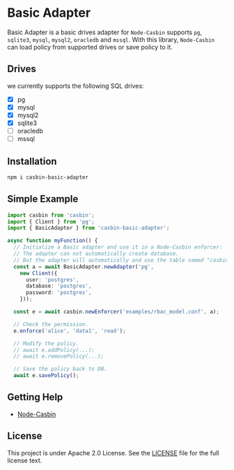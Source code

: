 # Basic Adapter

Basic Adapter is a basic drives adapter for `Node-Casbin` supports `pg`, `sqlite3`, `mysql`, `mysql2`, `oracledb` and `mssql`. With this library, `Node-Casbin` can load policy from supported drives or save policy to it.

## Drives

we currently supports the following SQL drives:

- [x] pg
- [x] mysql
- [x] mysql2
- [x] sqlite3
- [ ] oracledb
- [ ] mssql

## Installation

```sh
npm i casbin-basic-adapter
```

## Simple Example

```ts
import casbin from 'casbin';
import { Client } from 'pg';
import { BasicAdapter } from 'casbin-basic-adapter';

async function myFunction() {
  // Initialize a Basic adapter and use it in a Node-Casbin enforcer:
  // The adapter can not automatically create database.
  // But the adapter will automatically and use the table named "casbin_rule".
  const a = await BasicAdapter.newAdapter('pg',
    new Client({
      user: 'postgres',
      database: 'postgres',
      password: 'postgres',
    }));

  const e = await casbin.newEnforcer('examples/rbac_model.conf', a);

  // Check the permission.
  e.enforce('alice', 'data1', 'read');

  // Modify the policy.
  // await e.addPolicy(...);
  // await e.removePolicy(...);

  // Save the policy back to DB.
  await e.savePolicy();
```

## Getting Help

- [Node-Casbin](https://github.com/casbin/node-casbin)

## License

This project is under Apache 2.0 License. See the [LICENSE](LICENSE) file for the full license text.

